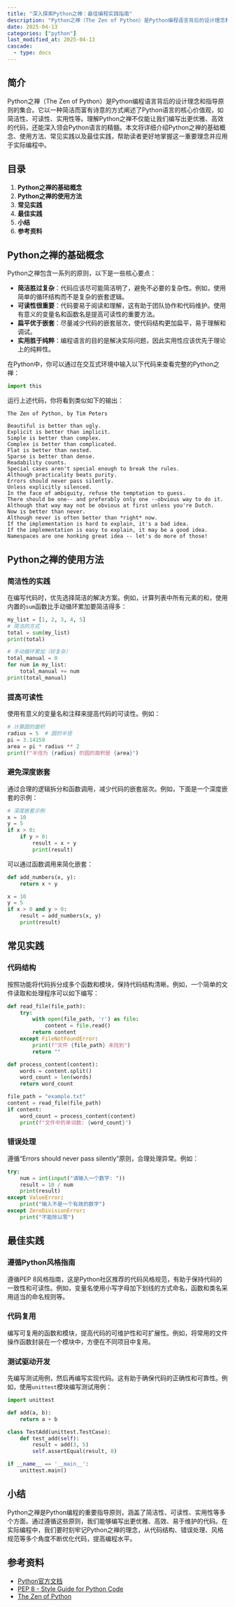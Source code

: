 ```yaml
---
title: "深入探索Python之禅：最佳编程实践指南"
description: "Python之禅（The Zen of Python）是Python编程语言背后的设计理念和指导原则的集合。它以一种简洁而富有诗意的方式阐述了Python语言的核心价值观，如简洁性、可读性、实用性等。理解Python之禅不仅能让我们编写出更优雅、高效的代码，还能深入领会Python语言的精髓。本文将详细介绍Python之禅的基础概念、使用方法、常见实践以及最佳实践，帮助读者更好地掌握这一重要理念并应用于实际编程中。"
date: 2025-04-13
categories: ["python"]
last_modified_at: 2025-04-13
cascade:
  - type: docs
---
```



## 简介
Python之禅（The Zen of Python）是Python编程语言背后的设计理念和指导原则的集合。它以一种简洁而富有诗意的方式阐述了Python语言的核心价值观，如简洁性、可读性、实用性等。理解Python之禅不仅能让我们编写出更优雅、高效的代码，还能深入领会Python语言的精髓。本文将详细介绍Python之禅的基础概念、使用方法、常见实践以及最佳实践，帮助读者更好地掌握这一重要理念并应用于实际编程中。

<!-- more -->
## 目录
1. **Python之禅的基础概念**
2. **Python之禅的使用方法**
3. **常见实践**
4. **最佳实践**
5. **小结**
6. **参考资料**

## Python之禅的基础概念
Python之禅包含一系列的原则，以下是一些核心要点：
- **简洁胜过复杂**：代码应该尽可能简洁明了，避免不必要的复杂性。例如，使用简单的循环结构而不是复杂的嵌套逻辑。
- **可读性很重要**：代码要易于阅读和理解，这有助于团队协作和代码维护。使用有意义的变量名和函数名是提高可读性的重要方法。
- **扁平优于嵌套**：尽量减少代码的嵌套层次，使代码结构更加扁平，易于理解和调试。
- **实用胜于纯粹**：编程语言的目的是解决实际问题，因此实用性应该优先于理论上的纯粹性。

在Python中，你可以通过在交互式环境中输入以下代码来查看完整的Python之禅：
```python
import this
```
运行上述代码，你将看到类似如下的输出：
```
The Zen of Python, by Tim Peters

Beautiful is better than ugly.
Explicit is better than implicit.
Simple is better than complex.
Complex is better than complicated.
Flat is better than nested.
Sparse is better than dense.
Readability counts.
Special cases aren't special enough to break the rules.
Although practicality beats purity.
Errors should never pass silently.
Unless explicitly silenced.
In the face of ambiguity, refuse the temptation to guess.
There should be one-- and preferably only one --obvious way to do it.
Although that way may not be obvious at first unless you're Dutch.
Now is better than never.
Although never is often better than *right* now.
If the implementation is hard to explain, it's a bad idea.
If the implementation is easy to explain, it may be a good idea.
Namespaces are one honking great idea -- let's do more of those!
```

## Python之禅的使用方法
### 简洁性的实践
在编写代码时，优先选择简洁的解决方案。例如，计算列表中所有元素的和，使用内置的`sum`函数比手动循环累加要简洁得多：
```python
my_list = [1, 2, 3, 4, 5]
# 简洁的方式
total = sum(my_list)
print(total) 

# 手动循环累加（较复杂）
total_manual = 0
for num in my_list:
    total_manual += num
print(total_manual) 
```

### 提高可读性
使用有意义的变量名和注释来提高代码的可读性。例如：
```python
# 计算圆的面积
radius = 5  # 圆的半径
pi = 3.14159
area = pi * radius ** 2
print(f"半径为 {radius} 的圆的面积是 {area}")
```

### 避免深度嵌套
通过合理的逻辑拆分和函数调用，减少代码的嵌套层次。例如，下面是一个深度嵌套的示例：
```python
# 深度嵌套示例
x = 10
y = 5
if x > 0:
    if y > 0:
        result = x + y
        print(result)
```
可以通过函数调用来简化嵌套：
```python
def add_numbers(x, y):
    return x + y

x = 10
y = 5
if x > 0 and y > 0:
    result = add_numbers(x, y)
    print(result)
```

## 常见实践
### 代码结构
按照功能将代码拆分成多个函数和模块，保持代码结构清晰。例如，一个简单的文件读取和处理程序可以如下编写：
```python
def read_file(file_path):
    try:
        with open(file_path, 'r') as file:
            content = file.read()
        return content
    except FileNotFoundError:
        print(f"文件 {file_path} 未找到")
        return ""

def process_content(content):
    words = content.split()
    word_count = len(words)
    return word_count

file_path = "example.txt"
content = read_file(file_path)
if content:
    word_count = process_content(content)
    print(f"文件中的单词数: {word_count}")
```

### 错误处理
遵循“Errors should never pass silently”原则，合理处理异常。例如：
```python
try:
    num = int(input("请输入一个数字: "))
    result = 10 / num
    print(result)
except ValueError:
    print("输入不是一个有效的数字")
except ZeroDivisionError:
    print("不能除以零")
```

## 最佳实践
### 遵循Python风格指南
遵循PEP 8风格指南，这是Python社区推荐的代码风格规范，有助于保持代码的一致性和可读性。例如，变量名使用小写字母加下划线的方式命名，函数和类名采用适当的命名规则等。

### 代码复用
编写可复用的函数和模块，提高代码的可维护性和可扩展性。例如，将常用的文件操作函数封装在一个模块中，方便在不同项目中复用。

### 测试驱动开发
先编写测试用例，然后再编写实现代码。这有助于确保代码的正确性和可靠性。例如，使用`unittest`模块编写测试用例：
```python
import unittest

def add(a, b):
    return a + b

class TestAdd(unittest.TestCase):
    def test_add(self):
        result = add(3, 5)
        self.assertEqual(result, 8)

if __name__ == '__main__':
    unittest.main()
```

## 小结
Python之禅是Python编程的重要指导原则，涵盖了简洁性、可读性、实用性等多个方面。通过遵循这些原则，我们能够编写出更优雅、高效、易于维护的代码。在实际编程中，我们要时刻牢记Python之禅的理念，从代码结构、错误处理、风格规范等多个角度不断优化代码，提高编程水平。

## 参考资料
- [Python官方文档](https://docs.python.org/3/)
- [PEP 8 - Style Guide for Python Code](https://www.python.org/dev/peps/pep-0008/)
- [The Zen of Python](https://www.python.org/dev/peps/pep-0020/)